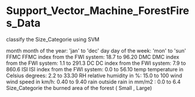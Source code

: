 # Support_Vector_Machine_ForestFires_Data

classify the Size_Categorie using SVM

month	month of the year: 'jan' to 'dec'
day	 day of the week: 'mon' to 'sun'
FFMC	 FFMC index from the FWI system: 18.7 to 96.20
DMC	 DMC index from the FWI system: 1.1 to 291.3
DC	 DC index from the FWI system: 7.9 to 860.6
ISI	 ISI index from the FWI system: 0.0 to 56.10
temp	temperature in Celsius degrees: 2.2 to 33.30
RH	relative humidity in %: 15.0 to 100
wind	wind speed in km/h: 0.40 to 9.40
rain	outside rain in mm/m2 : 0.0 to 6.4
Size_Categorie 	the burned area of the forest ( Small , Large)
